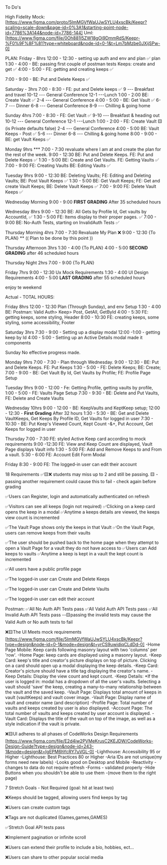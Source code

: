 To Do's 

High Fidelity Mock: 
  [https://www.figma.com/proto/5ImMGVfWaUJwSYLU4xscBk/Keepr?scaling=scale-down&page-id=0%3A1&starting-point-node-id=7786%3A144&node-id=7786-144]
Uml: 
  [https://www.figma.com/file/0Oh881I5ZW18gOj9DmmRdS/Keepr-%F0%9F%8F%81?type=whiteboard&node-id=0-1&t=Lm7bMzbe0JXijSPw-0]

PLAN: 
Friday - 8hrs
12:00 - 12:30 - setting up auth and env and plan ✅
plan
1:30 - 4:00 - BE: passing first couple of postman tests Keeps: create and get ✅
4:00 - 5:00 - FE: getting and creating keeps  ✅

7:00 - 9:00 - BE: Put and Delete Keeps ✅

Saturday - 3hrs
7:00 - 8:30 - FE: put and Delete keeps ✅
9 --- Breakfast and travel
10-12 --- General Conference
12-1 ---Lunch
1:00 - 2:00 BE: Create Vault ✅
2-4 --- General Conference
4:00 - 5:00 - BE: Get Vault ✅
6-7 --- Dinner
6-8 --- General Conference 
8-9 --- Chilling & going home

Sunday 4hrs
7:00 - 8:30 - FE: Get Vault ✅
9-10 --- Breakfast & heading out
10-12 --- General Conference
12-1 ---Lunch 
1:00 - 2:00 - FE: Create Vault 🟨 (is Private defaults false)
2-4 --- General Conference 
4:00 - 5:00 BE: Vault Keeps - Post ✅
5-6 --- Dinner
6-8 --- Chilling & going home 
8:00 - 9:00 - BE: get Vault Keeps ✅


Monday 9hrs
*** 7:00 - 7:30  revaluate where I am at and create the plan for the rest of the week.
9:00 - 12:30 BE: Put and Delete Keeps. FE: Put and Delete Keeps ✅
1:30 - 5:00 BE: Create and Get Vaults. FE: Getting Vaults ✅
7:00 - 9:00 FE: Creating Vaults BE: Editing Vaults ✅

Tuesday 9hrs
9:00 - 12:30 BE: Deleting Vaults; FE: Editing and Deleting Vaults; BE: Post Vault Keeps ✅
1:30 - 5:00 BE: Get Vault Keeps; FE: Get and create Vault Keeps; BE: Delete Vault Keeps ✅
7:00 - 9:00 FE: Delete Vault Keeps ✅

Wednesday Morning
9:00 - 9:00 **FIRST GRADING** After 35 scheduled hours

Wednesday 8hrs
9:00 - 12:30 BE: All Gets by Profile Id, Get vaults by AccountId,  ✅
1:30 - 5:00 FE: Items display to their proper pages. ✅
7:00 - 9:00 BE: No-Auth Tests, starting on InvalidAuth Tests ✅

Thursday Morning 4hrs
7:00 - 7:30 Revaluate My Plan ❌
9:00 - 12:30 {To PLAN}
** (( Plan to be done by this point ))

Thursday Afternoon 3hrs
1:30 - 4:00 {To PLAN}
4:00 - 5:00 **SECOND GRADING** after 46 scheduled hours

Thursday Night 2hrs
7:00 - 9:00 {To PLAN}

Friday 7hrs
9:00 - 12:30 Ux Mock Requirements
1:30 - 4:00  UI Design Requirements 
4:00 - 5:00 **LAST GRADING** after 55 scheduled hours

enjoy te weekend

Actual - 
TOTAL HOURS:

Friday 8hrs
12:00 - 12:30 Plan (Through Sunday), and env Setup 
1:30 - 4:00 BE: Postman: Valid Auth> Keep> Post, GetAll, GetById
4:00 - 5:30 FE: getting keeps, some styling, Header
8:00 - 10:30 FE: creating keeps, some styling, some accessibility, Footer

Saturday 3hrs
7:30 - 9:00 - Setting up a display modal
12:00 -1:00 - getting keep by Id
4:00 - 5:00 - Setting up an Active Details modal made it components 

Sunday 
No effective progress made.

Monday 9hrs
7:00 - 7:30 - Plan through Wednesday.
9:00 - 12:30 - BE: Put and Delete Keeps. FE: Put Keeps
1:30 - 5:00 - FE: Delete Keeps; BE: Create; 
7:00 - 9:00 - BE: Get Vault By Id, Get Vaults by Profile; FE: Profile Page Setup

Tuesday 9hrs
9:00 - 12:00 - Fe: Getting Profile,  getting vaults by profile, 
1:00 - 5:00 - FE: Vaults Page Setup
7:30 - 9:30 - BE: Delete and Put Vaults, FE: Delete and Create Vaults

Wednesday 10hrs
9:00 - 12:00 - BE: KeepVaults and KeptKeep setup;
12:00 - 12:30 - **First Grading** After 32 hours
1:30 - 5:30 - BE: Get and Delete VaultKeeps, Get Keeps By Profile ID, Get Vaults for logged in user
7:30 - 10:30 - BE: Put Keep's Viewed Count, Kept Count -&+, Put Account, Get Keeps for logged in user

Thursday
7:00 - 7:30 FE: styled Active Keep card according to mock requirements
9:00 -12:30 FE: View and Keep Count are displayed, Vault Page displays Vault info
1:30 - 5:00 FE: Add and Remove Keeps to and From a vault.
5:30 - 6:00 FE: Account Edit Form Modal 

Friday
8:30 - 9:00 FE: The logged-in user can edit their account

18 Requirements
✅🟨❌
  students may miss up to 2 and still be passing.
  🟨 - passing another requirement could cause this to fail - check again before grading

✅Users can Register, login and automatically authenticated on refresh

✅Visitors can see all keeps (login not required)
✅Clicking on a keep card opens the keep in a modal
✅Anytime a keeps details are viewed, the keeps view count is incremented

✅The Vault Page shows only the keeps in that Vault
✅On the Vault Page, users can remove keeps from their vaults

✅The user should be pushed back to the home page when they attempt to open a Vault Page for a vault they do not have access to
✅Users can Add keeps to vaults
✅Anytime a keep is kept in a vault the kept count is incremented

✅All users have a public profile page

✅The logged-in user can Create and Delete Keeps

✅The logged-in user can Create and Delete Vaults

✅The logged-in user can edit their account

Postman:
✅All No Auth API Tests pass
✅All Valid Auth API Tests pass
✅All Invalid Auth API Tests pass
  --🟨passing the invalid tests may cause the Valid Auth or No auth tests to fail

❌🟨The UI Meets mock requirements
  [https://www.figma.com/file/5ImMGVfWaUJwSYLU4xscBk/Keepr?type=design&node-id=0-1&mode=design&t=yrCS9uwidiqCLdDd-0]
  -Home Page Mobile: Keep cards following masonry layout with two 'columns' per 'row'.
  -Home Page: keep cards are displayed using a masonry layout.
    -Keep Card: keep's title and creator's picture displays on top of picture. Clicking on a card should open up a modal displaying the keep details.
    -Keep Card: Creator's picture should have a title tag displaying the creator's name.
      -Keep Details: Display the view count and kept count.
      -Keep Details: *If the user is logged in: modal has a dropdown of all the user's vaults. Selecting a vault should 'save' the keep, creating a many-to-many relationship between the vault and the saved keep.
  -Vault Page: Displays total amount of keeps in vault (vaultKeeps) and vault cover image. 
  -Vault Page: Display name of vault and creator name (and description)
  -Profile Page: Total number of vaults and keeps created by user is also displayed.
  -Account Page: The total number of vaults and keeps created by user account is displayed.
    -Vault Card: Displays the title of the vault on top of the image, as well as a style indication if the vault is private.

❌🟨UI adheres to all phases of CodeWorks Design Requirements
  [https://www.figma.com/file/E2d4iw2PVMeKrusC2KEJDW/CodeWorks-Design-Guide?type=design&node-id=243-1&mode=design&t=IgEPM6hYcRY7uVGL-0]
  -Lighthouse: Accessibility 95 or Higher
  -Lighthouse: Best Practices 80 or Higher
    -Aria IDs are not unique(my forms need new labels)
  -Looks good on Desktop and Mobile
  -Reactivity - changes to data do not require refresh
  -Forms - validated properly 
  -Hide Buttons when you shouldn't be able to use them 
    -(move them to the right page)

7 Stretch Goals - Not Required (goal: hit at least two)

❌Keeps should be tagged, allowing users find keeps by tag

❌Users can create custom tags

❌Tags are not duplicated (Games,games,GAMES)

✅Stretch Goal API tests pass

❌Implement pagination or infinite scroll

❌Users can extend their profile to include a bio, hobbies, ect...

❌Users can share to other popular social media
